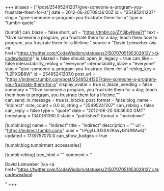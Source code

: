 +++
aliases = ["/post/25495241207/give-someone-a-program-you-frustrate-them-for-a"]
date = 2012-06-20T08:36:00Z
id = "25495241207"
slug = "give-someone-a-program-you-frustrate-them-for-a"
type = "tumblr-quote"

[tumblr]
can_blaze = false
short_url = "https://tmblr.co/ZY3jbyNlee7t"
text = "Give someone a program, you frustrate them for a day; teach them how to program, you frustrate them for a lifetime."
source = "David Leinweber (via <a href=\"https://twitter.com/CodeWisdom/statuses/215070705195302912\">@codewisdom</a>)"
is_blazed = false
should_open_in_legacy = true
can_like = false
interactability_reblog = "everyone"
interactability_blaze = "everyone"
slug = "give-someone-a-program-you-frustrate-them-for-a"
reblog_key = "L2FXQB8W"
id = 25495241207.0
post_url = "https://indirect.tumblr.com/post/25495241207/give-someone-a-program-you-frustrate-them-for-a"
display_avatar = true
is_blaze_pending = false
summary = "“Give someone a program, you frustrate them for a day; teach them how to program, you frustrate them for a lifetime.”"
can_send_in_message = true
is_blocks_post_format = false
blog_name = "indirect"
note_count = 0.0
id_string = "25495241207"
can_reblog = false
can_reply = false
type = "quote"
date = "2012-06-20 08:36:00 GMT"
timestamp = 1340181360.0
state = "published"
format = "markdown"

[tumblr.blog]
name = "indirect"
title = "indirect"
description = ""
url = "https://indirect.tumblr.com/"
uuid = "t:PgyUJU3SA2Klwyt81UWAwQ"
updated = 1739757070.0
can_show_badges = true

[tumblr.blog.tumblrmart_accessories]

[tumblr.reblog]
tree_html = ""
comment = "<p>David Leinweber (via <a href=\"https://twitter.com/CodeWisdom/statuses/215070705195302912\">@codewisdom</a>)</p>"
+++
